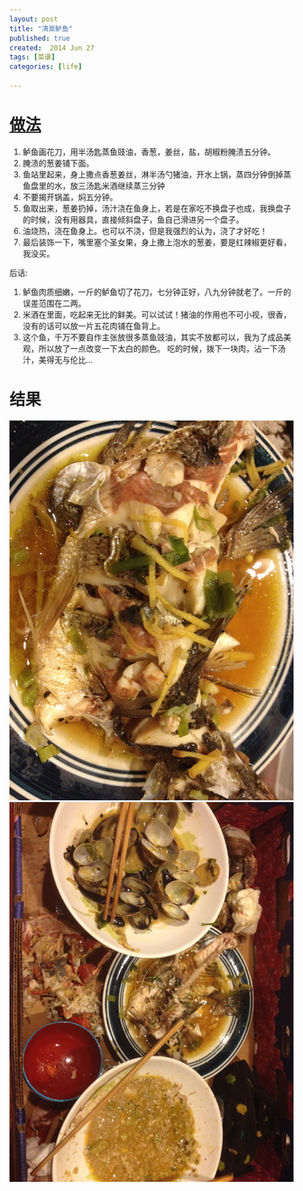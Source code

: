 ```yaml
---
layout: post
title: "清蒸鲈鱼"
published: true
created:  2014 Jun 27
tags: [菜谱]
categories: [life]

---
```


# [做法](http://home.meishichina.com/recipe-33126.html)

1. 鲈鱼画花刀，用半汤匙蒸鱼豉油，香葱，姜丝，盐，胡椒粉腌渍五分钟。
2. 腌渍的葱姜铺下面。
3. 鱼站里起来，身上撒点香葱姜丝，淋半汤勺猪油，开水上锅，蒸四分钟倒掉蒸鱼盘里的水，放三汤匙米酒继续蒸三分钟
4. 不要揭开锅盖，焖五分钟。
5. 鱼取出来，葱姜扔掉，汤汁浇在鱼身上，若是在家吃不换盘子也成，我换盘子的时候，没有用器具，直接倾斜盘子，鱼自己滑进另一个盘子。
6. 油烧热，浇在鱼身上。也可以不浇，但是我强烈的认为，浇了才好吃！
7. 最后装饰一下，嘴里塞个圣女果，身上撒上泡水的葱姜，要是红辣椒更好看，我没买。

后话:
1. 鲈鱼肉质细嫩，一斤的鲈鱼切了花刀，七分钟正好，八九分钟就老了。一斤的误差范围在二两。
2. 米酒在里面，吃起来无比的鲜美。可以试试！猪油的作用也不可小视，很香，没有的话可以放一片五花肉铺在鱼背上。
3. 这个鱼，千万不要自作主张放很多蒸鱼豉油，其实不放都可以，我为了成品美观，所以放了一点改变一下太白的颜色。
吃的时候，拨下一块肉，沾一下汤汁，美得无与伦比...

# 结果

![steamed-bass](/images/caipu-recipe/steamed-bass-qingzheng-luyu.jpg "steamed-bass")
![steamed-bass](/images/caipu-recipe/alldone.jpg "alldone")


